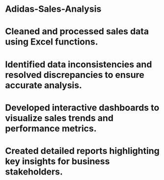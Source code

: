 # Adidas-Sales-Analysis

# Cleaned and processed sales data using Excel functions.
# Identified data inconsistencies and resolved discrepancies to ensure accurate analysis.
# Developed interactive dashboards to visualize sales trends and performance metrics.
# Created detailed reports highlighting key insights for business stakeholders.
